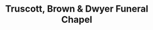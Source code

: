 ---
title: "Truscott, Brown & Dwyer Funeral Chapel"
url: /hamilton/truscott-brown-and-dwyer-funeral-chapel/
shop: funeral directors
---